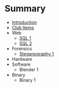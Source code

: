 # Summary

* [Introduction](README.md)
* [Club Items](home/constitution.md)
* Web
   * [SQL 1](web/sql1/sql1.md)
   * [SQL 2](web/sql2/sql2.md)
* Forensics
   * [Steganography 1](forensics/steg1/steg1.md)
* Hardware
* Software
   * Blender 1
* Binary
   * Binary 1

